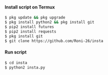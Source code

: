 
#### Install script on Termux
```bash
$ pkg update && pkg upgrade
$ pkg install python2 && pkg install git
$ pip2 install futures
$ pip2 install requests
$ pkg install git
$ git clone https://github.com/Roni-26/insta
```
#### Run script
```bash
$ cd insta
$ python2 insta.py
```
